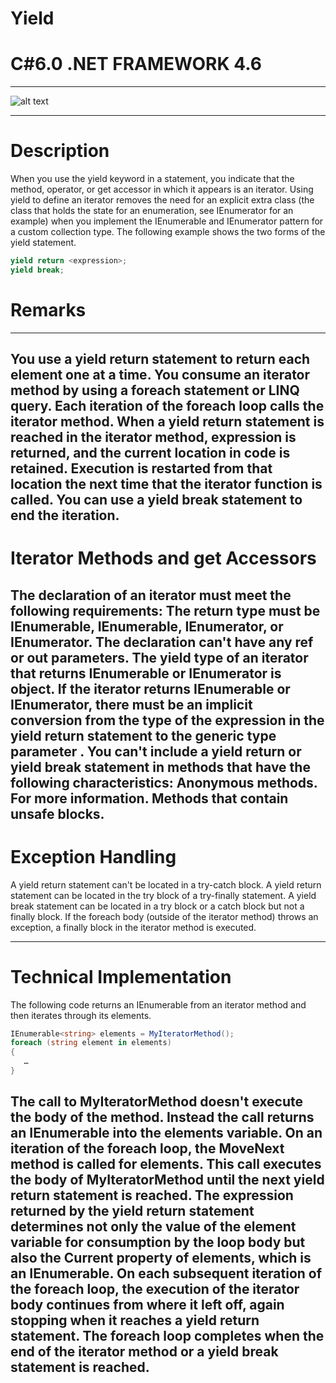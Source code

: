 # Yield 
# C#6.0  .NET FRAMEWORK 4.6

----

![alt text](https://image.slidesharecdn.com/theevolutionofasyncprogramminggztechpartycsharp-120225233445-phpapp01/95/the-evolution-of-async-programming-gz-techparty-c-17-728.jpg?cb=1330213317)

----

# Description

When you use the yield keyword in a statement, you indicate that the method, operator, or get accessor in which it appears is an iterator. Using yield to define an iterator removes the need for an explicit extra class (the class that holds the state for an enumeration, see IEnumerator<T> for an example) when you implement the IEnumerable and IEnumerator pattern for a custom collection type.
The following example shows the two forms of the yield statement.
```C#
yield return <expression>;  
yield break;  
```
# Remarks
----
You use a yield return statement to return each element one at a time.
You consume an iterator method by using a foreach statement or LINQ query. Each iteration of the foreach loop calls the iterator method. When a yield return statement is reached in the iterator method, expression is returned, and the current location in code is retained. Execution is restarted from that location the next time that the iterator function is called.
You can use a yield break statement to end the iteration.
----
# Iterator Methods and get Accessors

The declaration of an iterator must meet the following requirements:
The return type must be IEnumerable, IEnumerable<T>, IEnumerator, or IEnumerator<T>.
The declaration can't have any ref or out parameters.
The yield type of an iterator that returns IEnumerable or IEnumerator is object. If the iterator returns IEnumerable<T> or IEnumerator<T>, there must be an implicit conversion from the type of the expression in the yield return statement to the generic type parameter .
You can't include a yield return or yield break statement in methods that have the following characteristics:
Anonymous methods. For more information.
Methods that contain unsafe blocks. 
----
# Exception Handling

A yield return statement can't be located in a try-catch block. A yield return statement can be located in the try block of a try-finally statement.
A yield break statement can be located in a try block or a catch block but not a finally block.
If the foreach body (outside of the iterator method) throws an exception, a finally block in the iterator method is executed.

----

# Technical Implementation

The following code returns an IEnumerable<string> from an iterator method and then iterates through its elements.
```C#
IEnumerable<string> elements = MyIteratorMethod();  
foreach (string element in elements)  
{  
   …  
}  
```
The call to MyIteratorMethod doesn't execute the body of the method. Instead the call returns an IEnumerable<string> into the elements variable.
On an iteration of the foreach loop, the MoveNext method is called for elements. This call executes the body of MyIteratorMethod until the next yield return statement is reached. The expression returned by the yield return statement determines not only the value of the element variable for consumption by the loop body but also the Current property of elements, which is an IEnumerable<string>.
On each subsequent iteration of the foreach loop, the execution of the iterator body continues from where it left off, again stopping when it reaches a yield return statement. The foreach loop completes when the end of the iterator method or a yield break statement is reached.
----

